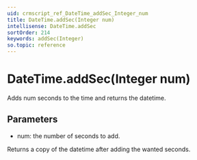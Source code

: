 ```yaml
---
uid: crmscript_ref_DateTime_addSec_Integer_num
title: DateTime.addSec(Integer num)
intellisense: DateTime.addSec
sortOrder: 214
keywords: addSec(Integer)
so.topic: reference
---
```


# DateTime.addSec(Integer num)

Adds num seconds to the time and returns the datetime.

## Parameters

 - num: the number of seconds to add.

Returns a copy of the datetime after adding the wanted seconds.

